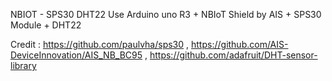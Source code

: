 NBIOT - SPS30 DHT22
Use Arduino uno R3 + NBIoT Shield by AIS + SPS30 Module + DHT22

Credit : https://github.com/paulvha/sps30 , https://github.com/AIS-DeviceInnovation/AIS_NB_BC95 , https://github.com/adafruit/DHT-sensor-library
